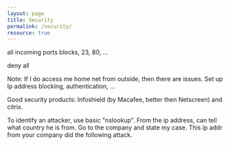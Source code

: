 ```yaml
---
layout: page
title: Security
permalink: /security/
resource: true
---
```


all incoming ports blocks, 23, 80, ...

deny all


Note: If I do access me home net from outside, then there are issues. 
Set up Ip address blocking, authentication, ...

Good security products: Infoshield (by Macafee, better then Netscreen) and citrix. 

To identify an attacker, use basic "nslookup". From the ip address, can tell what country 
he is from. Go to the company and state my case. This ip addr from your company did the 
following attack. 

